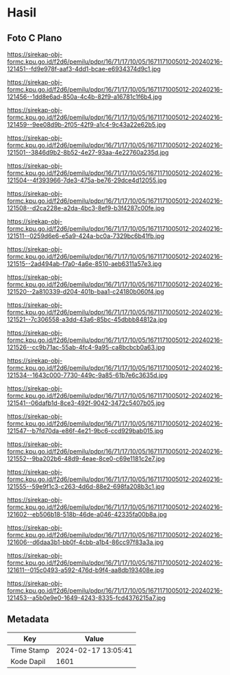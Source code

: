 # Hasil

## Foto C Plano

https://sirekap-obj-formc.kpu.go.id/f2d6/pemilu/pdpr/16/71/17/10/05/1671171005012-20240216-121451--fd9e978f-aaf3-4dd1-bcae-e6934374d9c1.jpg

https://sirekap-obj-formc.kpu.go.id/f2d6/pemilu/pdpr/16/71/17/10/05/1671171005012-20240216-121456--1dd8e6ad-850a-4c4b-82f9-a16781c1f6b4.jpg

https://sirekap-obj-formc.kpu.go.id/f2d6/pemilu/pdpr/16/71/17/10/05/1671171005012-20240216-121459--9ee08d9b-2f05-42f9-a1c4-9c43a22e62b5.jpg

https://sirekap-obj-formc.kpu.go.id/f2d6/pemilu/pdpr/16/71/17/10/05/1671171005012-20240216-121501--3846d9b2-8b52-4e27-93aa-4e22760a235d.jpg

https://sirekap-obj-formc.kpu.go.id/f2d6/pemilu/pdpr/16/71/17/10/05/1671171005012-20240216-121504--4f393966-7de3-475a-be76-29dce4d12055.jpg

https://sirekap-obj-formc.kpu.go.id/f2d6/pemilu/pdpr/16/71/17/10/05/1671171005012-20240216-121508--d2ca228e-a2da-4bc3-8ef9-b3f4287c00fe.jpg

https://sirekap-obj-formc.kpu.go.id/f2d6/pemilu/pdpr/16/71/17/10/05/1671171005012-20240216-121511--0259d6e6-e5a9-424a-bc0a-7329bc6b41fb.jpg

https://sirekap-obj-formc.kpu.go.id/f2d6/pemilu/pdpr/16/71/17/10/05/1671171005012-20240216-121515--2ad494ab-f7a0-4a6e-8510-aeb6311a57e3.jpg

https://sirekap-obj-formc.kpu.go.id/f2d6/pemilu/pdpr/16/71/17/10/05/1671171005012-20240216-121520--2a810339-d204-401b-baa1-c24180b060f4.jpg

https://sirekap-obj-formc.kpu.go.id/f2d6/pemilu/pdpr/16/71/17/10/05/1671171005012-20240216-121521--7c306558-a3dd-43a6-85bc-45dbbb84812a.jpg

https://sirekap-obj-formc.kpu.go.id/f2d6/pemilu/pdpr/16/71/17/10/05/1671171005012-20240216-121526--cc9b71ac-55ab-4fc4-9a95-ca8bcbcb0a63.jpg

https://sirekap-obj-formc.kpu.go.id/f2d6/pemilu/pdpr/16/71/17/10/05/1671171005012-20240216-121534--1643c000-7730-449c-9a85-61b7e6c3635d.jpg

https://sirekap-obj-formc.kpu.go.id/f2d6/pemilu/pdpr/16/71/17/10/05/1671171005012-20240216-121541--06dafb1d-8ce3-492f-9042-3472c5407b05.jpg

https://sirekap-obj-formc.kpu.go.id/f2d6/pemilu/pdpr/16/71/17/10/05/1671171005012-20240216-121547--b7fd70da-e86f-4e21-9bc6-ccd929bab015.jpg

https://sirekap-obj-formc.kpu.go.id/f2d6/pemilu/pdpr/16/71/17/10/05/1671171005012-20240216-121552--9ba202b6-48d9-4eae-8ce0-c69e1181c2e7.jpg

https://sirekap-obj-formc.kpu.go.id/f2d6/pemilu/pdpr/16/71/17/10/05/1671171005012-20240216-121555--59e9f1c3-c263-4d6d-88e2-698fa208b3c1.jpg

https://sirekap-obj-formc.kpu.go.id/f2d6/pemilu/pdpr/16/71/17/10/05/1671171005012-20240216-121602--eb506b18-518b-46de-a046-42335fa00b8a.jpg

https://sirekap-obj-formc.kpu.go.id/f2d6/pemilu/pdpr/16/71/17/10/05/1671171005012-20240216-121606--d6daa3b1-bb0f-4cbb-a1b4-86cc97f83a3a.jpg

https://sirekap-obj-formc.kpu.go.id/f2d6/pemilu/pdpr/16/71/17/10/05/1671171005012-20240216-121611--015c0493-a592-476d-b9f4-aa8db193408e.jpg

https://sirekap-obj-formc.kpu.go.id/f2d6/pemilu/pdpr/16/71/17/10/05/1671171005012-20240216-121453--a5b0e9e0-1649-4243-8335-fcd4376215a7.jpg


## Metadata

| Key        | Value               |
| ---------- | ------------------- |
| Time Stamp | 2024-02-17 13:05:41 |
| Kode Dapil | 1601                |



